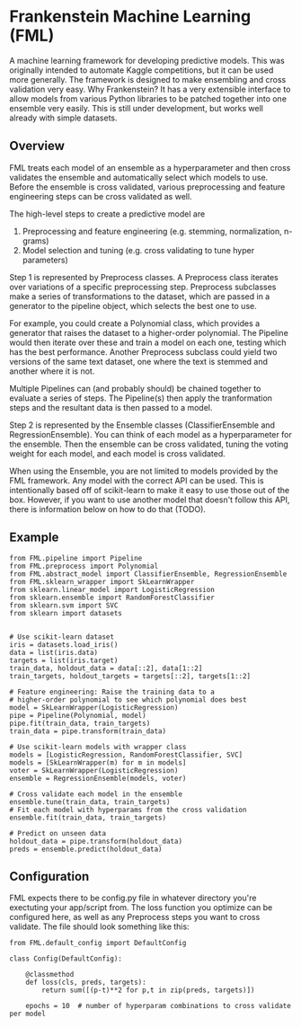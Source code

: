 # Frankenstein Machine Learning (FML)

A machine learning framework for developing predictive models. This was originally intended to automate Kaggle competitions, but it can be used more generally. The framework is designed to make ensembling and cross validation very easy. Why Frankenstein? It has a very extensible interface to allow models from various Python libraries to be patched together into one ensemble very easily. This is still under development, but works well already with simple datasets.


## Overview

FML treats each model of an ensemble as a hyperparameter and then cross validates the ensemble and automatically select which models to use. Before the ensemble is cross validated, various preprocessing and feature engineering steps can be cross validated as well.

The high-level steps to create a predictive model are

1. Preprocessing and feature engineering (e.g. stemming, normalization, n-grams)
2. Model selection and tuning (e.g. cross validating to tune hyper parameters)

Step 1 is represented by Preprocess classes. A Preprocess class iterates over variations of a specific preprocessing step. Preprocess subclasses make a series of transformations to the dataset, which are passed in a generator to the pipeline object, which selects the best one to use.

For example, you could create a Polynomial class, which provides a generator that raises the dataset to a higher-order polynomial. The Pipeline would then iterate over these and train a model on each one, testing which has the best performance. Another Preprocess subclass could yield two versions of the same text dataset, one where the text is stemmed and another where it is not.

Multiple Pipelines can (and probably should) be chained together to evaluate a series of steps. The Pipeline(s) then apply the tranformation steps and the resultant data is then passed to a model.

Step 2 is represented by the Ensemble classes (ClassifierEnsemble and RegressionEnsemble). You can think of each model as a hyperparameter for the ensemble. Then the ensemble can be cross validated, tuning the voting weight for each model, and each model is cross validated.

When using the Ensemble, you are not limited to models provided by the FML framework. Any model with the correct API can be used. This is intentionally based off of scikit-learn to make it easy to use those out of the box. However, if you want to use another model that doesn't follow this API, there is information below on how to do that (TODO).


## Example

```
from FML.pipeline import Pipeline
from FML.preprocess import Polynomial
from FML.abstract_model import ClassifierEnsemble, RegressionEnsemble
from FML.sklearn_wrapper import SkLearnWrapper
from sklearn.linear_model import LogisticRegression
from sklearn.ensemble import RandomForestClassifier
from sklearn.svm import SVC
from sklearn import datasets


# Use scikit-learn dataset
iris = datasets.load_iris()
data = list(iris.data)
targets = list(iris.target)
train_data, holdout_data = data[::2], data[1::2]
train_targets, holdout_targets = targets[::2], targets[1::2]

# Feature engineering: Raise the training data to a
# higher-order polynomial to see which polynomial does best
model = SkLearnWrapper(LogisticRegression)
pipe = Pipeline(Polynomial, model)
pipe.fit(train_data, train_targets)
train_data = pipe.transform(train_data)

# Use scikit-learn models with wrapper class
models = [LogisticRegression, RandomForestClassifier, SVC]
models = [SkLearnWrapper(m) for m in models]
voter = SkLearnWrapper(LogisticRegression)
ensemble = RegressionEnsemble(models, voter)

# Cross validate each model in the ensemble
ensemble.tune(train_data, train_targets)
# Fit each model with hyperparams from the cross validation
ensemble.fit(train_data, train_targets)

# Predict on unseen data
holdout_data = pipe.transform(holdout_data)
preds = ensemble.predict(holdout_data)
```


## Configuration

FML expects there to be config.py file in whatever directory you're exectuting your app/script from. The loss function you optimize can be configured here, as well as any Preprocess steps you want to cross validate. The file should look something like this:

```
from FML.default_config import DefaultConfig

class Config(DefaultConfig):

    @classmethod
    def loss(cls, preds, targets):
        return sum([(p-t)**2 for p,t in zip(preds, targets)])

    epochs = 10  # number of hyperparam combinations to cross validate per model
```
